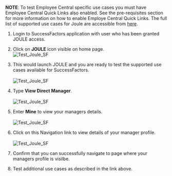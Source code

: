 **NOTE**: To test Employee Central specific use cases you must have Employee Central Quick Links also enabled. See the pre-requisites section for more information on how to enable Employe Central Quick Links.  The full list of supported use cases for Joule are accessible from [here](https://help.sap.com/docs/JOULE/82a14f108cfa4d4788244d81371e072b/0659019bb9714474abf8bfc5bc84b47d.html?version=CLOUD).

1. Login to SuccessFactors application with user who has been granted JOULE access. 
2. Click on **JOULE** icon visible on home page.</br>
![Test_Joule_SF](1Icon.jpg)

3. This would launch JOULE and you are ready to test the supported use cases available for SuccessFactors.</br>        
![Test_Joule_SF](2Joule_Launch.jpg)  

4. Type **View Direct Manager**.</br>                        
![Test_Joule_SF](3View_Direct_Manager.jpg) 

5. Enter **Mine** to view your managers details.</br>                      
![Test_Joule_SF](4Mine.jpg)

6. Click on this Navigation link to view details of your manager profile.</br>  
![Test_Joule_SF](6Nav.jpg)

7. Confirm that you can successfully navigate to page where your managers profile is visilbe.
8. Test additional use cases as described in the link above.
